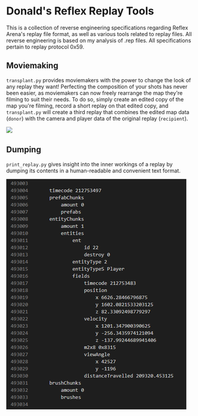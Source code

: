 # Donald's Reflex Replay Tools
This is a collection of reverse engineering specifications regarding Reflex Arena's replay file format, as well as various tools related to replay files. All reverse engineering is based on my analysis of .rep files. All specifications pertain to replay protocol 0x59.

## Moviemaking
`transplant.py` provides moviemakers with the power to change the look of any replay they want! Perfecting the composition of your shots has never been easier, as moviemakers can now freely rearrange the map they're filming to suit their needs. To do so, simply create an edited copy of the map you're filming, record a short replay on that edited copy, and `transplant.py` will create a third replay that combines the edited map data (`donor`) with the camera and player data of the original replay (`recipient`).

![](img/shot_comp.gif)

## Dumping
`print_replay.py` gives insight into the inner workings of a replay by dumping its contents in a human-readable and convenient text format. 

![](img/print_replay.png)
